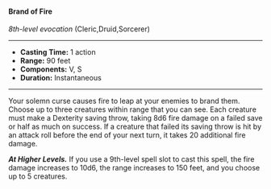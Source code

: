 #### Brand of Fire
*8th-level evocation* (Cleric,Druid,Sorcerer)
___
- **Casting Time:** 1 action
- **Range:** 90 feet
- **Components:** V, S
- **Duration:** Instantaneous
---
Your solemn curse causes fire to leap at your enemies to brand them. Choose up to three creatures within range that you can see. Each creature must make a Dexterity saving throw, taking 8d6 fire damage on a failed save or half as much on success. If a creature that failed its saving throw is hit by an attack roll before the end of your next turn, it takes 20 additional fire damage.

***At Higher Levels.***  If you use a 9th-level spell slot to cast this spell, the fire damage increases to 10d6, the range increases to 150 feet, and you choose up to 5 creatures.
